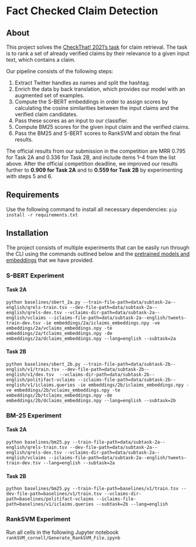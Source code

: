 # Fact Checked Claim Detection

## About
This project solves the [CheckThat! 2021’s task](https://github.com/sshaar/clef2020-factchecking-task2) for claim retrieval. 
The task is to rank a set of already verified claims by their relevance to a given input text, which contains a claim.

Our pipeline consists of the following steps:
1. Extract Twitter handles as names and split the hashtag.
2. Enrich the data by back translation, which provides our model with an augmented set of
examples.
3. Compute the S-BERT embeddings in order to assign scores by calculating the cosine
similarities between the input claims and the verified claim candidates.
4. Pass these scores as an input to our classifier.
5. Compute BM25 scores for the given input claim and the verified claims.
6. Pass the BM25 and S-BERT scores to RankSVM and obtain the final results.

The official results from our submission in the competition are MRR 0.795 for Task 2A and
0.336 for Task 2B, and include items 1–4 from the list above. After the official competition
deadline, we improved our results further to **0.909 for Task 2A** and to **0.559 for Task 2B** by
experimenting with steps 5 and 6.
   
## Requirements
Use the following command to install all necessary dependencies:
`pip install -r requirements.txt
`
## Installation
The project consists of multiple experiments that can be easily run through the CLI using the commands outlined below and the 
[pretrained models and embeddings](https://unisofiafaculty-my.sharepoint.com/:f:/g/personal/smartinovm_office365student_uni-sofia_bg/EjlhPsuoffxCuco5zS2kR8EBTmeNhASqae4x7PEAPsf_1g?e=DaejcQ)
that we have provided.

### S-BERT Experiment
#### Task 2A
`python baselines/sbert_2a.py --train-file-path=data/subtask-2a--english/qrels-train.tsv --dev-file-path=data/subtask-2a--english/qrels-dev.tsv --vclaims-dir-path=data/subtask-2a--english/vclaims --iclaims-file-path=data/subtask-2a--english/tweets-train-dev.tsv -ie embeddings/2a/iclaims_embeddings.npy -ve embeddings/2a/vclaims_embeddings.npy -te embeddings/2a/tclaims_embeddings.npy -de embeddings/2a/dclaims_embeddings.npy --lang=english --subtask=2a`

#### Task 2B
`python baselines/sbert_2b.py --train-file-path=data/subtask-2b--english/v1/train.tsv --dev-file-path=data/subtask-2b--english/v1/dev.tsv  --vclaims-dir-path=data/subtask-2b--english/politifact-vclaims --iclaims-file-path=data/subtask-2b--english/v1/iclaims.queries -ie embeddings/2b/iclaims_embeddings.npy -ve embeddings/2b/vclaims_embeddings.npy -te embeddings/2b/tclaims_embeddings.npy -de embeddings/2b/dclaims_embeddings.npy --lang=english --subtask=2b`

### BM-25 Experiment
#### Task 2A
`python baselines/bm25.py --train-file-path=data/subtask-2a--english/qrels-train.tsv --dev-file-path=data/subtask-2a--english/qrels-dev.tsv --vclaims-dir-path=data/subtask-2a--english/vclaims --iclaims-file-path=data/subtask-2a--english/tweets-train-dev.tsv --lang=english --subtask=2a`
#### Task 2B
`python baselines/bm25.py --train-file-path=baselines/v1/train.tsv --dev-file-path=baselines/v1/train.tsv --vclaims-dir-path=baselines/politifact-vclaims --iclaims-file-path=baselines/v1/iclaims.queries --subtask=2b --lang=english`

### RankSVM Experiment
Run all cells in the following Jupyter notebook `rankSVM_cornell/Generate_RankSVM_File.ipynb`